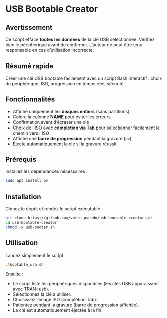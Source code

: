 # USB Bootable Creator

## Avertissement

Ce script efface **toutes les données** de la clé USB sélectionnée.
Vérifiez bien le périphérique avant de confirmer. L’auteur ne peut être tenu responsable en cas d’utilisation incorrecte.

## Résumé rapide
Créer une clé USB bootable facilement avec un script Bash interactif : choix du périphérique, ISO, progression en temps réel, sécurité.

## Fonctionnalités

- Affiche uniquement les **disques entiers** (sans partitions)  
- Colore la colonne **NAME** pour éviter les erreurs  
- Confirmation avant d’écraser une clé  
- Choix de l’ISO avec **complétion via Tab** pour sélectionner facilement le chemin vers l'ISO
- Affiche une **barre de progression** pendant la gravure (`pv`)  
- Éjecte automatiquement la clé si la gravure réussit  

## Prérequis

Installez les dépendances nécessaires :  

```bash
sudo apt install pv
```

## Installation

Clonez le dépôt et rendez le script exécutable :
```bash
git clone https://github.com/votre-pseudo/usb-bootable-creator.git
cd usb-bootable-creator
chmod +x usb-booter.sh
```

## Utilisation

Lancez simplement le script :
```bash
.\bootable_usb.sh
```

Ensuite :

- Le script liste les périphériques disponibles (les clés USB apparaissent avec TRAN=usb).
- Sélectionnez la clé à utiliser.
- Choisissez l’image ISO (complétion Tab).
- Patientez pendant la gravure (barre de progression affichée).
- La clé est automatiquement éjectée à la fin.
